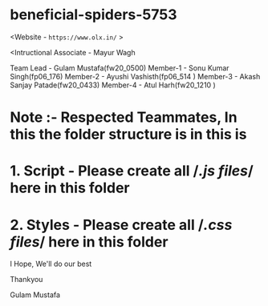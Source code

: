 # beneficial-spiders-5753

<Website - `https://www.olx.in/` >

<Intructional Associate - Mayur Wagh

Team Lead - Gulam Mustafa(fw20_0500)
Member-1 - Sonu Kumar Singh(fp06_176)
Member-2 - Ayushi Vashisth(fp06_514 )
Member-3 - Akash Sanjay Patade(fw20_0433)
Member-4 - Atul Harh(fw20_1210 )

# Note :- Respected Teammates, In this the folder structure is in this is
# 1. Script - Please create all /*.js files*/ here in this folder
# 2. Styles - Please create all /*.css files*/ here in this folder

I Hope, We'll do our best

Thankyou

Gulam Mustafa
